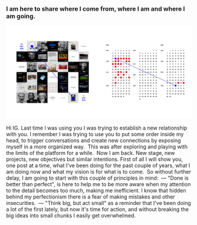 
### I am here to share where I come from, where I am and where I am going.

![Posted in Instagram.](compo.jpg)

Hi IG. Last time I was using you I was trying to establish a new relationship with you. I remember I was trying to use you to put some order inside my head, to trigger conversations and create new connections by exposing myself in a more organized way.⁣
⁣
This was after exploring and playing with the limits of the platform for a while.⁣
⁣
Now I am back. New stage, new projects, new objectives but similar intentions. First of all I will show you, one post at a time, what I've been doing for the past couple of years, what I am doing now and what my vision is for what is to come.⁣
⁣
So without further delay, I am going to start with this couple of principles in mind:⁣
⁣
— "Done is better than perfect", is here to help me to be more aware when my attention to the detail becomes too much, making me inefficient. I know that hidden behind my perfectionism there is a fear of making mistakes and other insecurities.⁣
⁣
— "Think big, but act small" as a reminder that I've been doing a lot of the first lately, but now it's time for action, and without breaking the big ideas into small chunks I easily get overwhelmed.⁣